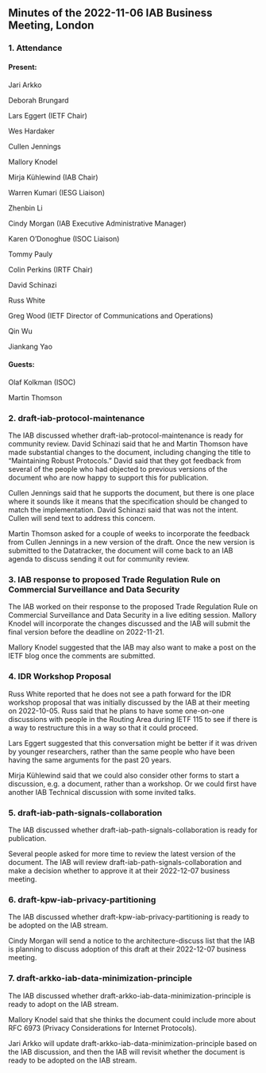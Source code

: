 
Minutes of the 2022-11-06 IAB Business Meeting, London
------------------------------------------------------


### 1. Attendance


#### Present:


Jari Arkko  

Deborah Brungard  

Lars Eggert (IETF Chair)  

Wes Hardaker  

Cullen Jennings  

Mallory Knodel  

Mirja Kühlewind (IAB Chair)  

Warren Kumari (IESG Liaison)  

Zhenbin Li  

Cindy Morgan (IAB Executive Administrative Manager)  

Karen O’Donoghue (ISOC Liaison)  

Tommy Pauly  

Colin Perkins (IRTF Chair)  

David Schinazi  

Russ White  

Greg Wood (IETF Director of Communications and Operations)  

Qin Wu  

Jiankang Yao


#### Guests:


Olaf Kolkman (ISOC)  

Martin Thomson


### 2. draft-iab-protocol-maintenance


The IAB discussed whether draft-iab-protocol-maintenance is ready for community review. David Schinazi said that he and Martin Thomson have made substantial changes to the document, including changing the title to “Maintaining Robust Protocols.” David said that they got feedback from several of the people who had objected to previous versions of the document who are now happy to support this for publication.


Cullen Jennings said that he supports the document, but there is one place where it sounds like it means that the specification should be changed to match the implementation. David Schinazi said that was not the intent. Cullen will send text to address this concern.


Martin Thomson asked for a couple of weeks to incorporate the feedback from Cullen Jennings in a new version of the draft. Once the new version is submitted to the Datatracker, the document will come back to an IAB agenda to discuss sending it out for community review.


### 3. IAB response to proposed Trade Regulation Rule on Commercial Surveillance and Data Security


The IAB worked on their response to the proposed Trade Regulation Rule on Commercial Surveillance and Data Security in a live editing session. Mallory Knodel will incorporate the changes discussed and the IAB will submit the final version before the deadline on 2022-11-21.


Mallory Knodel suggested that the IAB may also want to make a post on the IETF blog once the comments are submitted.


### 4. IDR Workshop Proposal


Russ White reported that he does not see a path forward for the IDR workshop proposal that was initially discussed by the IAB at their meeting on 2022-10-05. Russ said that he plans to have some one-on-one discussions with people in the Routing Area during IETF 115 to see if there is a way to restructure this in a way so that it could proceed.


Lars Eggert suggested that this conversation might be better if it was driven by younger researchers, rather than the same people who have been having the same arguments for the past 20 years.


Mirja Kühlewind said that we could also consider other forms to start a discussion, e.g. a document, rather than a workshop. Or we could first have another IAB Technical discussion with some invited talks.


### 5. draft-iab-path-signals-collaboration


The IAB discussed whether draft-iab-path-signals-collaboration is ready for publication.


Several people asked for more time to review the latest version of the document. The IAB will review draft-iab-path-signals-collaboration and make a decision whether to approve it at their 2022-12-07 business meeting.


### 6. draft-kpw-iab-privacy-partitioning


The IAB discussed whether draft-kpw-iab-privacy-partitioning is ready to be adopted on the IAB stream.


Cindy Morgan will send a notice to the architecture-discuss list that the IAB is planning to discuss adoption of this draft at their 2022-12-07 business meeting.


### 7. draft-arkko-iab-data-minimization-principle


The IAB discussed whether draft-arkko-iab-data-minimization-principle is ready to adopt on the IAB stream.


Mallory Knodel said that she thinks the document could include more about RFC 6973 (Privacy Considerations for Internet Protocols).


Jari Arkko will update draft-arkko-iab-data-minimization-principle based on the IAB discussion, and then the IAB will revisit whether the document is ready to be adopted on the IAB stream.


